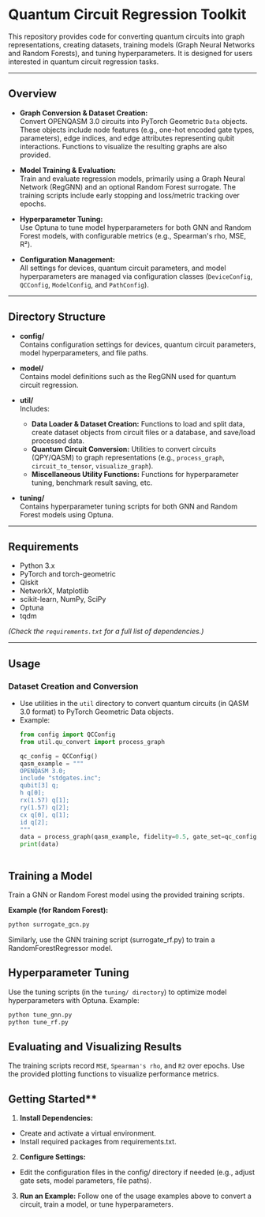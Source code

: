 # Quantum Circuit Regression Toolkit

This repository provides code for converting quantum circuits into graph representations, creating datasets, training models (Graph Neural Networks and Random Forests), and tuning hyperparameters. It is designed for users interested in quantum circuit regression tasks.

---

## Overview

- **Graph Conversion & Dataset Creation:**  
  Convert OPENQASM 3.0 circuits into PyTorch Geometric `Data` objects. These objects include node features (e.g., one-hot encoded gate types, parameters), edge indices, and edge attributes representing qubit interactions. Functions to visualize the resulting graphs are also provided.

- **Model Training & Evaluation:**  
  Train and evaluate regression models, primarily using a Graph Neural Network (RegGNN) and an optional Random Forest surrogate. The training scripts include early stopping and loss/metric tracking over epochs.

- **Hyperparameter Tuning:**  
  Use Optuna to tune model hyperparameters for both GNN and Random Forest models, with configurable metrics (e.g., Spearman's rho, MSE, R²).

- **Configuration Management:**  
  All settings for devices, quantum circuit parameters, and model hyperparameters are managed via configuration classes (`DeviceConfig`, `QCConfig`, `ModelConfig`, and `PathConfig`).

---

## Directory Structure

- **config/**  
  Contains configuration settings for devices, quantum circuit parameters, model hyperparameters, and file paths.

- **model/**  
  Contains model definitions such as the RegGNN used for quantum circuit regression.

- **util/**  
  Includes:
  - **Data Loader & Dataset Creation:** Functions to load and split data, create dataset objects from circuit files or a database, and save/load processed data.
  - **Quantum Circuit Conversion:** Utilities to convert circuits (QPY/QASM) to graph representations (e.g., `process_graph`, `circuit_to_tensor`, `visualize_graph`).
  - **Miscellaneous Utility Functions:** Functions for hyperparameter tuning, benchmark result saving, etc.

- **tuning/**  
  Contains hyperparameter tuning scripts for both GNN and Random Forest models using Optuna.

---

## Requirements

- Python 3.x
- PyTorch and torch-geometric
- Qiskit
- NetworkX, Matplotlib
- scikit-learn, NumPy, SciPy
- Optuna
- tqdm

*(Check the `requirements.txt` for a full list of dependencies.)*

---

## Usage

### Dataset Creation and Conversion
- Use utilities in the `util` directory to convert quantum circuits (in QASM 3.0 format) to PyTorch Geometric Data objects.
- Example:  
  ```python
  from config import QCConfig
  from util.qu_convert import process_graph
  
  qc_config = QCConfig()
  qasm_example = """
  OPENQASM 3.0;
  include "stdgates.inc";
  qubit[3] q;
  h q[0];
  rx(1.57) q[1];
  ry(1.57) q[2];
  cx q[0], q[1];
  id q[2];
  """
  data = process_graph(qasm_example, fidelity=0.5, gate_set=qc_config.gate_set_1)
  print(data)



## Training a Model

Train a GNN or Random Forest model using the provided training scripts.

**Example (for Random Forest):**
```bash
python surrogate_gcn.py
```

Similarly, use the GNN training script (surrogate_rf.py) to train a RandomForestRegressor model.


## Hyperparameter Tuning

Use the tuning scripts (in the `tuning/ directory`) to optimize model hyperparameters with Optuna.
Example:

```bash
python tune_gnn.py
python tune_rf.py
```

## Evaluating and Visualizing Results

The training scripts record `MSE`, `Spearman's rho`, and `R2` over epochs. Use the provided plotting functions to visualize performance metrics.

## Getting Started**

1. **Install Dependencies:**
- Create and activate a virtual environment.
- Install required packages from requirements.txt.
2.  **Configure Settings:**
 - Edit the configuration files in the config/ directory if needed (e.g., adjust gate sets, model parameters, file paths).
3. **Run an Example:**
      Follow one of the usage examples above to convert a circuit, train a model, or tune hyperparameters.